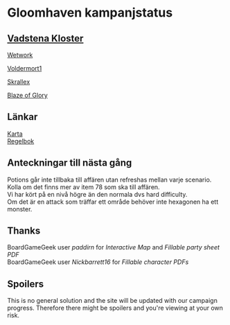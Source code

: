# Gloomhaven kampanjstatus

##  [Vadstena Kloster](allfathr.github.io/partysheet.png)
[Wetwork](allfathr.github.io/cragheart.png)

[Voldermort1](allfathr.github.io/tinkerer.png)

[Skrallex](allfathr.github.io/mindthief.png)

[Blaze of Glory](allfathr.github.io/spellweaver.png)

## Länkar
[Karta](allfathr.github.io/map.png)  
[Regelbok](https://drive.google.com/open?id=10Sjmjdyc2Fan62Ubi1LsHXtTz2r5wU-o)

## Anteckningar till nästa gång
Potions går inte tillbaka till affären utan refreshas mellan varje scenario.  
Kolla om det finns mer av item 78 som ska till affären.  
Vi har kört på en nivå högre än den normala dvs hard difficulty.  
Om det är en attack som träffar ett område behöver inte hexagonen ha ett monster.  



## Thanks
BoardGameGeek user *paddirn* for *Interactive Map* and *Fillable party sheet PDF*  
BoardGameGeek user *Nickbarrett16* for *Fillable character PDFs*


## Spoilers
This is no general solution and the site will be updated with our campaign progress. Therefore there might be spoilers and you're viewing at your own risk.
